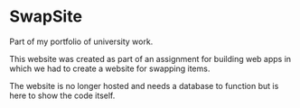 # SwapSite

Part of my portfolio of university work.

This website was created as part of an assignment for building web apps in which we had to create a website for swapping items.

The website is no longer hosted and needs a database to function but is here to show the code itself.
